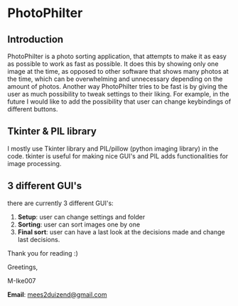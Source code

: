 # PhotoPhilter
## Introduction
PhotoPhilter is a photo sorting application, that attempts to make it as easy as possible to work as fast as possible. It does this by showing only one image at the time, as opposed to other software that shows many photos at the time, which can be overwhelming and unnecessary depending on the amount of photos.
Another way PhotoPhilter tries to be fast is by giving the user as much possibility to tweak settings to their liking. For example, in the future I would like to add the possibility that user can change keybindings of different buttons.

## Tkinter & PIL library
I mostly use Tkinter library and PIL/pillow (python imaging library) in the code. tkinter is useful for making nice GUI's and PIL adds functionalities for image processing. 
## 3 different GUI's
there are currently 3 different GUI's:
1. **Setup**: user can change settings and folder
2. **Sorting**: user can sort images one by one
3. **Final sort**: user can have a last look at the decisions made and change last decisions.

Thank you for reading :)

Greetings,


M-Ike007

**Email**: mees2duizend@gmail.com

